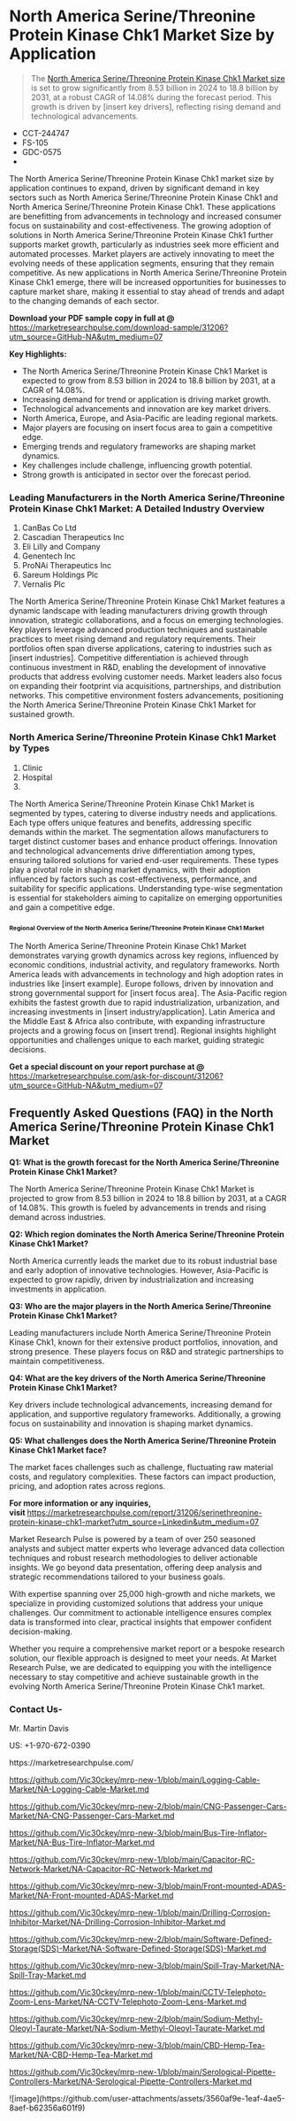 <h1>North America Serine/Threonine Protein Kinase Chk1 Market&nbsp;Size by Application</h1><blockquote><p>The <a href="https://marketresearchpulse.com/download-sample/31206?utm_source=GitHub-NA&amp;utm_medium=07">North America Serine/Threonine Protein Kinase Chk1 Market size</a> is set to grow significantly from 8.53 billion in 2024 to 18.8 billion by 2031, at a robust CAGR of 14.08% during the forecast period. This growth is driven by [insert key drivers], reflecting rising demand and technological advancements.</p></blockquote><ul><li>CCT-244747 <li> FS-105 <li> GDC-0575 <li> </li></ul><p>The North America Serine/Threonine Protein Kinase Chk1 market size by application continues to expand, driven by significant demand in key sectors such as North America Serine/Threonine Protein Kinase Chk1 and North America Serine/Threonine Protein Kinase Chk1. These applications are benefitting from advancements in technology and increased consumer focus on sustainability and cost-effectiveness. The growing adoption of solutions in North America Serine/Threonine Protein Kinase Chk1 further supports market growth, particularly as industries seek more efficient and automated processes. Market players are actively innovating to meet the evolving needs of these application segments, ensuring that they remain competitive. As new applications in North America Serine/Threonine Protein Kinase Chk1 emerge, there will be increased opportunities for businesses to capture market share, making it essential to stay ahead of trends and adapt to the changing demands of each sector.</p><p><strong>Download your PDF sample copy in full at @ </strong><a href="https://marketresearchpulse.com/download-sample/31206?utm_source=GitHub-NA&amp;utm_medium=07">https://marketresearchpulse.com/download-sample/31206?utm_source=GitHub-NA&amp;utm_medium=07</a></p><p><strong>Key Highlights: </strong></p><ul><li>The North America Serine/Threonine Protein Kinase Chk1 Market is expected to grow from 8.53 billion in 2024 to 18.8 billion by 2031, at a CAGR of 14.08%.</li><li>Increasing demand for trend or application is driving market growth.</li><li>Technological advancements and innovation are key market drivers.</li><li>North America, Europe, and Asia-Pacific are leading regional markets.</li><li>Major players are focusing on insert focus area to gain a competitive edge.</li><li>Emerging trends and regulatory frameworks are shaping market dynamics.</li><li>Key challenges include challenge, influencing growth potential.</li><li>Strong growth is anticipated in sector over the forecast period.</li></ul><h3>Leading Manufacturers in the North America Serine/Threonine Protein Kinase Chk1 Market: A Detailed Industry Overview</h3><ol><li>CanBas Co Ltd</li><li>Cascadian Therapeutics Inc</li><li>Eli Lilly and Company</li><li>Genentech Inc</li><li>ProNAi Therapeutics Inc</li><li>Sareum Holdings Plc</li><li>Vernalis Plc</li></ol><div class="flex max-w-full flex-col flex-grow"><div class="min-h-8 text-message flex w-full flex-col items-end gap-2 whitespace-normal break-words [.text-message+&amp;]:mt-5" dir="auto" data-message-author-role="assistant" data-message-id="fd8432e4-4910-450d-b182-61b7bfb0a01f" data-message-model-slug="gpt-4o"><div class="flex w-full flex-col gap-1 empty:hidden first:pt-[3px]"><div class="markdown prose w-full break-words dark:prose-invert light"><p>The North America Serine/Threonine Protein Kinase Chk1 Market features a dynamic landscape with leading manufacturers driving growth through innovation, strategic collaborations, and a focus on emerging technologies. Key players leverage advanced production techniques and sustainable practices to meet rising demand and regulatory requirements. Their portfolios often span diverse applications, catering to industries such as [insert industries]. Competitive differentiation is achieved through continuous investment in R&amp;D, enabling the development of innovative products that address evolving customer needs. Market leaders also focus on expanding their footprint via acquisitions, partnerships, and distribution networks. This competitive environment fosters advancements, positioning the North America Serine/Threonine Protein Kinase Chk1 Market for sustained growth.</p></div></div></div></div><h3>North America Serine/Threonine Protein Kinase Chk1 Market by Types</h3><ol><li>Clinic <li> Hospital <li> </li></ol><div class="flex max-w-full flex-col flex-grow"><div class="min-h-8 text-message flex w-full flex-col items-end gap-2 whitespace-normal break-words [.text-message+&amp;]:mt-5" dir="auto" data-message-author-role="assistant" data-message-id="084470be-0bb7-4664-bddf-5156b4f41249" data-message-model-slug="gpt-4o-mini"><div class="flex w-full flex-col gap-1 empty:hidden first:pt-[3px]"><div class="markdown prose w-full break-words dark:prose-invert light"><p>The North America Serine/Threonine Protein Kinase Chk1 Market is segmented by types, catering to diverse industry needs and applications. Each type offers unique features and benefits, addressing specific demands within the market. The segmentation allows manufacturers to target distinct customer bases and enhance product offerings. Innovation and technological advancements drive differentiation among types, ensuring tailored solutions for varied end-user requirements. These types play a pivotal role in shaping market dynamics, with their adoption influenced by factors such as cost-effectiveness, performance, and suitability for specific applications. Understanding type-wise segmentation is essential for stakeholders aiming to capitalize on emerging opportunities and gain a competitive edge.</p></div></div></div></div><h3><span style="font-size: 11px;">Regional Overview of the North America Serine/Threonine Protein Kinase Chk1 Market</span></h3><div class="flex max-w-full flex-col flex-grow"><div class="min-h-8 text-message flex w-full flex-col items-end gap-2 whitespace-normal break-words [.text-message+&amp;]:mt-5" dir="auto" data-message-author-role="assistant" data-message-id="e9038762-ce64-4e30-91c9-9bd413514231" data-message-model-slug="gpt-4o-mini"><div class="flex w-full flex-col gap-1 empty:hidden first:pt-[3px]"><div class="markdown prose w-full break-words dark:prose-invert light"><p>The North America Serine/Threonine Protein Kinase Chk1 Market demonstrates varying growth dynamics across key regions, influenced by economic conditions, industrial activity, and regulatory frameworks. North America leads with advancements in technology and high adoption rates in industries like [insert example]. Europe follows, driven by innovation and strong governmental support for [insert focus area]. The Asia-Pacific region exhibits the fastest growth due to rapid industrialization, urbanization, and increasing investments in [insert industry/application]. Latin America and the Middle East &amp; Africa also contribute, with expanding infrastructure projects and a growing focus on [insert trend]. Regional insights highlight opportunities and challenges unique to each market, guiding strategic decisions.</p></div></div></div></div><p><strong>Get a special discount on your report purchase at @ </strong><a href="https://marketresearchpulse.com/ask-for-discount/31206?utm_source=GitHub-NA&amp;utm_medium=07">https://marketresearchpulse.com/ask-for-discount/31206?utm_source=GitHub-NA&amp;utm_medium=07</a></p><h2>Frequently Asked Questions (FAQ) in the North America Serine/Threonine Protein Kinase Chk1 Market</h2><p><strong>Q1: What is the growth forecast for the North America Serine/Threonine Protein Kinase Chk1 Market?</strong></p><p>The North America Serine/Threonine Protein Kinase Chk1 Market is projected to grow from 8.53 billion in 2024 to 18.8 billion by 2031, at a CAGR of 14.08%. This growth is fueled by advancements in trends and rising demand across industries.</p><p><strong>Q2: Which region dominates the North America Serine/Threonine Protein Kinase Chk1 Market?</strong></p><p>North America currently leads the market due to its robust industrial base and early adoption of innovative technologies. However, Asia-Pacific is expected to grow rapidly, driven by industrialization and increasing investments in application.</p><p><strong>Q3: Who are the major players in the North America Serine/Threonine Protein Kinase Chk1 Market?</strong></p><p>Leading manufacturers include North America Serine/Threonine Protein Kinase Chk1, known for their extensive product portfolios, innovation, and strong presence. These players focus on R&amp;D and strategic partnerships to maintain competitiveness.</p><p><strong>Q4: What are the key drivers of the North America Serine/Threonine Protein Kinase Chk1 Market?</strong></p><p>Key drivers include technological advancements, increasing demand for application, and supportive regulatory frameworks. Additionally, a growing focus on sustainability and innovation is shaping market dynamics.</p><p><strong>Q5: What challenges does the North America Serine/Threonine Protein Kinase Chk1 Market face?</strong></p><p>The market faces challenges such as challenge, fluctuating raw material costs, and regulatory complexities. These factors can impact production, pricing, and adoption rates across regions.</p><p><strong>For more information or any inquiries, visit&nbsp;</strong><a href="https://marketresearchpulse.com/report/31206/serinethreonine-protein-kinase-chk1-market?utm_source=Linkedin&utm_medium=07">https://marketresearchpulse.com/report/31206/serinethreonine-protein-kinase-chk1-market?utm_source=Linkedin&utm_medium=07</a></p><p>Market Research Pulse is powered by a team of over 250 seasoned analysts and subject matter experts who leverage advanced data collection techniques and robust research methodologies to deliver actionable insights. We go beyond data presentation, offering deep analysis and strategic recommendations tailored to your business goals.</p><p>With expertise spanning over 25,000 high-growth and niche markets, we specialize in providing customized solutions that address your unique challenges. Our commitment to actionable intelligence ensures complex data is transformed into clear, practical insights that empower confident decision-making.</p><p>Whether you require a comprehensive market report or a bespoke research solution, our flexible approach is designed to meet your needs. At Market Research Pulse, we are dedicated to equipping you with the intelligence necessary to stay competitive and achieve sustainable growth in the evolving North America Serine/Threonine Protein Kinase Chk1 market.</p><h3><strong>Contact Us-</strong></h3><p>Mr. Martin Davis</p><p>US: +1-970-672-0390</p><p>https://marketresearchpulse.com/</p><p><a href="https://github.com/Vic30ckey/mrp-new-1/blob/main/Logging-Cable-Market/NA-Logging-Cable-Market.md">https://github.com/Vic30ckey/mrp-new-1/blob/main/Logging-Cable-Market/NA-Logging-Cable-Market.md</a></p><p><a href="https://github.com/Vic30ckey/mrp-new-2/blob/main/CNG-Passenger-Cars-Market/NA-CNG-Passenger-Cars-Market.md">https://github.com/Vic30ckey/mrp-new-2/blob/main/CNG-Passenger-Cars-Market/NA-CNG-Passenger-Cars-Market.md</a></p><p><a href="https://github.com/Vic30ckey/mrp-new-3/blob/main/Bus-Tire-Inflator-Market/NA-Bus-Tire-Inflator-Market.md">https://github.com/Vic30ckey/mrp-new-3/blob/main/Bus-Tire-Inflator-Market/NA-Bus-Tire-Inflator-Market.md</a></p><p><a href="https://github.com/Vic30ckey/mrp-new-1/blob/main/Capacitor-RC-Network-Market/NA-Capacitor-RC-Network-Market.md">https://github.com/Vic30ckey/mrp-new-1/blob/main/Capacitor-RC-Network-Market/NA-Capacitor-RC-Network-Market.md</a></p><p><a href="https://github.com/Vic30ckey/mrp-new-3/blob/main/Front-mounted-ADAS-Market/NA-Front-mounted-ADAS-Market.md">https://github.com/Vic30ckey/mrp-new-3/blob/main/Front-mounted-ADAS-Market/NA-Front-mounted-ADAS-Market.md</a></p><p><a href="https://github.com/Vic30ckey/mrp-new-1/blob/main/Drilling-Corrosion-Inhibitor-Market/NA-Drilling-Corrosion-Inhibitor-Market.md">https://github.com/Vic30ckey/mrp-new-1/blob/main/Drilling-Corrosion-Inhibitor-Market/NA-Drilling-Corrosion-Inhibitor-Market.md</a></p><p><a href="https://github.com/Vic30ckey/mrp-new-2/blob/main/Software-Defined-Storage(SDS)-Market/NA-Software-Defined-Storage(SDS)-Market.md">https://github.com/Vic30ckey/mrp-new-2/blob/main/Software-Defined-Storage(SDS)-Market/NA-Software-Defined-Storage(SDS)-Market.md</a></p><p><a href="https://github.com/Vic30ckey/mrp-new-3/blob/main/Spill-Tray-Market/NA-Spill-Tray-Market.md">https://github.com/Vic30ckey/mrp-new-3/blob/main/Spill-Tray-Market/NA-Spill-Tray-Market.md</a></p><p><a href="https://github.com/Vic30ckey/mrp-new-1/blob/main/CCTV-Telephoto-Zoom-Lens-Market/NA-CCTV-Telephoto-Zoom-Lens-Market.md">https://github.com/Vic30ckey/mrp-new-1/blob/main/CCTV-Telephoto-Zoom-Lens-Market/NA-CCTV-Telephoto-Zoom-Lens-Market.md</a></p><p><a href="https://github.com/Vic30ckey/mrp-new-2/blob/main/Sodium-Methyl-Oleoyl-Taurate-Market/NA-Sodium-Methyl-Oleoyl-Taurate-Market.md">https://github.com/Vic30ckey/mrp-new-2/blob/main/Sodium-Methyl-Oleoyl-Taurate-Market/NA-Sodium-Methyl-Oleoyl-Taurate-Market.md</a></p><p><a href="https://github.com/Vic30ckey/mrp-new-3/blob/main/CBD-Hemp-Tea-Market/NA-CBD-Hemp-Tea-Market.md">https://github.com/Vic30ckey/mrp-new-3/blob/main/CBD-Hemp-Tea-Market/NA-CBD-Hemp-Tea-Market.md</a></p><p><a href="https://github.com/Vic30ckey/mrp-new-1/blob/main/Serological-Pipette-Controllers-Market/NA-Serological-Pipette-Controllers-Market.md">https://github.com/Vic30ckey/mrp-new-1/blob/main/Serological-Pipette-Controllers-Market/NA-Serological-Pipette-Controllers-Market.md</a></p>
![image](https://github.com/user-attachments/assets/3560af9e-1eaf-4ae5-8aef-b62356a601f9)
